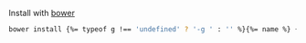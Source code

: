 Install with [bower](http://bower.io/)

```bash
bower install {%= typeof g !== 'undefined' ? '-g ' : '' %}{%= name %} {%= typeof save !== 'undefined' ? '--save' : '--save-dev' %}
```